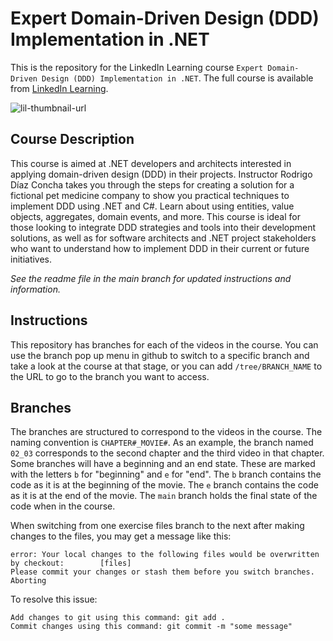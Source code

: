 # Expert Domain-Driven Design (DDD) Implementation in .NET
This is the repository for the LinkedIn Learning course `Expert Domain-Driven Design (DDD) Implementation in .NET`. The full course is available from [LinkedIn Learning][lil-course-url].

![lil-thumbnail-url]

## Course Description

This course is aimed at .NET developers and architects interested in applying domain-driven design (DDD) in their projects. Instructor Rodrigo Díaz Concha takes you through the steps for creating a solution for a fictional pet medicine company to show you practical techniques to implement DDD using .NET and C#. Learn about using entities, value objects, aggregates, domain events, and more. This course is ideal for those looking to integrate DDD strategies and tools into their development solutions, as well as for software architects and .NET project stakeholders who want to understand how to implement DDD in their current or future initiatives.

_See the readme file in the main branch for updated instructions and information._
## Instructions
This repository has branches for each of the videos in the course. You can use the branch pop up menu in github to switch to a specific branch and take a look at the course at that stage, or you can add `/tree/BRANCH_NAME` to the URL to go to the branch you want to access.

## Branches
The branches are structured to correspond to the videos in the course. The naming convention is `CHAPTER#_MOVIE#`. As an example, the branch named `02_03` corresponds to the second chapter and the third video in that chapter. 
Some branches will have a beginning and an end state. These are marked with the letters `b` for "beginning" and `e` for "end". The `b` branch contains the code as it is at the beginning of the movie. The `e` branch contains the code as it is at the end of the movie. The `main` branch holds the final state of the code when in the course.

When switching from one exercise files branch to the next after making changes to the files, you may get a message like this:

    error: Your local changes to the following files would be overwritten by checkout:        [files]
    Please commit your changes or stash them before you switch branches.
    Aborting

To resolve this issue:
	
    Add changes to git using this command: git add .
	Commit changes using this command: git commit -m "some message"


[0]: # (Replace these placeholder URLs with actual course URLs)

[lil-course-url]: https://www.linkedin.com/learning/expert-domain-driven-design-ddd-implementation-in-dot-net
[lil-thumbnail-url]: https://media.licdn.com/dms/image/v2/D4E0DAQH0TA7piSQvgQ/learning-public-crop_675_1200/learning-public-crop_675_1200/0/1727208124181?e=2147483647&v=beta&t=oVb2hZr_QpLFymrbQJx_-O-u2DPtDCeuiJRwwS-aHDo


